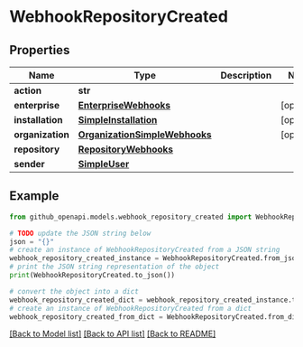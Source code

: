 # WebhookRepositoryCreated


## Properties

Name | Type | Description | Notes
------------ | ------------- | ------------- | -------------
**action** | **str** |  | 
**enterprise** | [**EnterpriseWebhooks**](EnterpriseWebhooks.md) |  | [optional] 
**installation** | [**SimpleInstallation**](SimpleInstallation.md) |  | [optional] 
**organization** | [**OrganizationSimpleWebhooks**](OrganizationSimpleWebhooks.md) |  | [optional] 
**repository** | [**RepositoryWebhooks**](RepositoryWebhooks.md) |  | 
**sender** | [**SimpleUser**](SimpleUser.md) |  | 

## Example

```python
from github_openapi.models.webhook_repository_created import WebhookRepositoryCreated

# TODO update the JSON string below
json = "{}"
# create an instance of WebhookRepositoryCreated from a JSON string
webhook_repository_created_instance = WebhookRepositoryCreated.from_json(json)
# print the JSON string representation of the object
print(WebhookRepositoryCreated.to_json())

# convert the object into a dict
webhook_repository_created_dict = webhook_repository_created_instance.to_dict()
# create an instance of WebhookRepositoryCreated from a dict
webhook_repository_created_from_dict = WebhookRepositoryCreated.from_dict(webhook_repository_created_dict)
```
[[Back to Model list]](../README.md#documentation-for-models) [[Back to API list]](../README.md#documentation-for-api-endpoints) [[Back to README]](../README.md)


